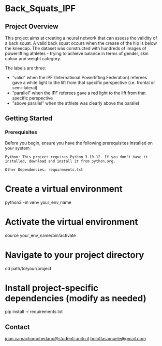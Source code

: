# Back_Squats_IPF

## Project Overview

This project aims at creating a neural network that can assess the validity of a back squat. A valid back squat occurs when the crease of the hip is below the kneecap. The dataset was constructed with hundreds of images of powerlifting athletes - trying to achieve balance in terms of gender, skin colour and weight category. 

The labels are three: 
- "valid" when the IPF (International Powerlifting Federation) referees gave a white light to the lift from that specific perspective (i.e. frontal or semi-lateral)
- "parallel" when the IPF referees gave a red light to the lift from that specific perspective
- "above parallel" when the athlete was clearly above the parallel

## Getting Started

### Prerequisites

Before you begin, ensure you have the following prerequisites installed on your system:

    Python: This project requires Python 3.10.12. If you don't have it installed, download and install it from python.org.

    Other Dependencies: requirements.txt 

# Create a virtual environment 
python3 -m venv your_env_name

# Activate the virtual environment
source your_env_name/bin/activate 

# Navigate to your project directory
cd path/to/your/project

# Install project-specific dependencies (modify as needed)
pip install -r requirements.txt

## Contact
juan.camachomohedano@studenti.unitn.it
bolottasamuele@gmail.com



